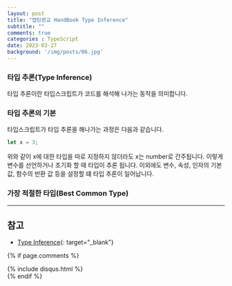 ```yaml
---
layout: post
title: "캡틴판교 HandBook Type Inference"
subtitle: ""
comments: true
categories : TypeScript
date: 2023-03-27
background: '/img/posts/06.jpg'
---
```


### 타입 추론(Type Inference)
타입 추론이란 타입스크립트가 코드를 해석해 나가는 동작을 의미합니다.

### 타입 추론의 기본
타입스크립트가 타입 추론을 해나가는 과정은 다음과 같습니다.

```javascript
let x = 3;
```

위와 같이 x에 대한 타입을 따로 지정하지 않더라도 x는 number로 간주됩니다.
이렇게 변수를 선언하거나 초기화 할 때 타입이 추론 됩니다.
이외에도 변수, 속성, 인자의 기본 값, 함수의 반환 값 등을 설정할 떄 타입 추론이 일어납니다.

### 가장 적절한 타입(Best Common Type)



---
## 참고
- [Type Inference](https://joshua1988.github.io/ts/guide/type-inference.html#%ED%83%80%EC%9E%85-%EC%B6%94%EB%A1%A0-type-inference){: target="_blank"}


{% if page.comments %}
<div id="post-disqus" class="container">
{% include disqus.html %}
</div>
{% endif %}
